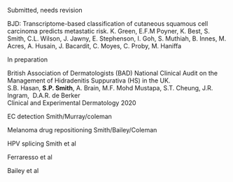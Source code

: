 Submitted, needs revision

BJD: Transcriptome-based classification of cutaneous squamous cell carcinoma predicts metastatic risk. K. Green, E.F.M Poyner, K. Best, S. Smith, C.L. Wilson, J. Jawny, E. Stephenson, I. Goh, S. Muthiah, B. Innes, M. Acres, A. Husain, J. Bacardit, C. Moyes, C. Proby, M. Haniffa

In preparation

British Association of Dermatologists (BAD) National Clinical Audit on the Management of Hidradenitis Suppurativa (HS) in the UK. <br>
S.B. Hasan, **S.P. Smith**, A. Brain, M.F. Mohd Mustapa, S.T. Cheung, J.R. Ingram,  D.A.R. de Berker <br>
Clinical and Experimental Dermatology 2020 <br>

EC detection Smith/Murray/coleman

Melanoma drug repositioning Smith/Bailey/Coleman

HPV splicing Smith et al

Ferraresso et al

Bailey et al
